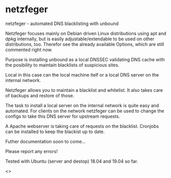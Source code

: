 # netzfeger
netzfeger - automated DNS blacklisting with unbound 



Netzfeger focuses mainly on Debian driven Linux distributions using apt and dpkg internally, but is easily adjustable/extendable to be used on other distributions, too.
Therefor see the already available Options, which are still commented right now.


Purpose is installing unbound as a local DNSSEC validating DNS cache with the posibility to maintain blacklists of suspicious sites.

Local in this case can the local machine itelf or a local DNS server on the internal network.

Netzfeger allows you to maintain a blacklist and whitelist.
It also takes care of backups and restore of those.

The task to install a local server on the internal network is quite easy and automated.
For clients on the network netzfeger can be used to change the configs to take this DNS server for upstream requests.

A Apache webserver is taking care of requests on the blacklist.
Cronjobs can be installed to keep the blackist up to date.


Futher documentation soon to come...


Please report any errors!


Tested with Ubuntu (server and destop) 18.04 and 19.04 so far.



<<HELP text here>>





